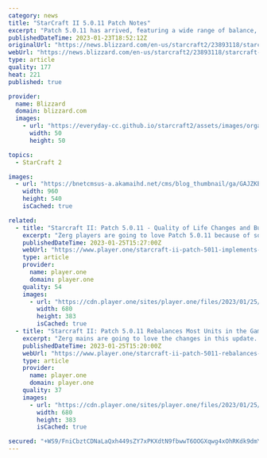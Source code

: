 ```yaml
---
category: news
title: "StarCraft II 5.0.11 Patch Notes"
excerpt: "Patch 5.0.11 has arrived, featuring a wide range of balance, quality of life changes and bug fixes, which were curated by our very own StarCraft II community!"
publishedDateTime: 2023-01-23T18:52:12Z
originalUrl: "https://news.blizzard.com/en-us/starcraft2/23893118/starcraft-ii-5-0-11-patch-notes"
webUrl: "https://news.blizzard.com/en-us/starcraft2/23893118/starcraft-ii-5-0-11-patch-notes"
type: article
quality: 177
heat: 221
published: true

provider:
  name: Blizzard
  domain: blizzard.com
  images:
    - url: "https://everyday-cc.github.io/starcraft2/assets/images/organizations/blizzard.com-50x50.jpg"
      width: 50
      height: 50

topics:
  - StarCraft 2

images:
  - url: "https://bnetcmsus-a.akamaihd.net/cms/blog_thumbnail/ga/GAJZKEC09RPX1554829654442.jpg"
    width: 960
    height: 540
    isCached: true

related:
  - title: "Starcraft II: Patch 5.0.11 - Quality of Life Changes and Bug Fixes"
    excerpt: "Zerg players are going to love Patch 5.0.11 because of some pretty good changes. For one, the Hydralisk now has the same attack cooldown and attack speed animation with melee and ranged attacks to make things more consistent."
    publishedDateTime: 2023-01-25T15:27:00Z
    webUrl: "https://www.player.one/starcraft-ii-patch-5011-implements-some-quality-life-changes-and-bug-fixes-153957"
    type: article
    provider:
      name: player.one
      domain: player.one
    quality: 54
    images:
      - url: "https://cdn.player.one/sites/player.one/files/2023/01/25/starcraft-ii.jpg"
        width: 680
        height: 383
        isCached: true
  - title: "Starcraft II: Patch 5.0.11 Rebalances Most Units in the Game"
    excerpt: "Zerg mains are going to love the changes in this update. For instance, Hydralisks now move even faster while on the Creep, which makes repositioning so much easier to do."
    publishedDateTime: 2023-01-25T15:20:00Z
    webUrl: "https://www.player.one/starcraft-ii-patch-5011-rebalances-most-units-game-153955"
    type: article
    provider:
      name: player.one
      domain: player.one
    quality: 37
    images:
      - url: "https://cdn.player.one/sites/player.one/files/2023/01/25/starcraft-ii.jpg"
        width: 680
        height: 383
        isCached: true

secured: "+WS9/FniCbztCDNaLaQxh449sZY7xPKXdtN9fbwwT6OOGXqwg4xOhRKdk9dmYpvIMavgpLQnT63UfsXYT8SLWm1hd9ySI+m4C0xgnKeJ17HRIoav/f1w1HAGVL2vayjwpYTKEJJH3GPFjDdvi67cEW3c1h8ge1yotfGG+WqXwZqsHlxhvyF2wX6MTYbZeZPQxelB5XNnL3ngONaPwmnhiLVQ7ZInmXzUk1lSP+hDQGwg/PebwYkZItMqZhGOzFq40FusNgFxn+qjpa4ckc1WQyFrELjpM+Ec1eiEKe0Y4sDDKf8TJYOdP4emvpjODQxpJUoZpL25Ex8OFd19vUCf2q5P6ap6w+RZMFdkqrTeykg=;HFeHIa9TtBp/GfOPr7ExnQ=="
---
```


